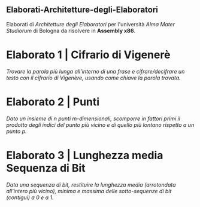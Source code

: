## Elaborati-Architetture-degli-Elaboratori

Elaborati di _Architetture degli Elaboratori_ per l'università _Alma Mater Studiorum_ di Bologna da risolvere in **Assembly x86**.

# Elaborato 1 | Cifrario di Vigenerè
_Trovare la parola più lunga all’interno di una frase e cifrare/decifrare un testo con il cifrario di Vigenère, usando come chiave la parola trovata._

# Elaborato 2 | Punti
_Dato un insieme di n punti m-dimensionali, scomporre in fattori primi il prodotto degli indici del punto più vicino e di quello più lontano rispetto a un punto p._

# Elaborato 3 | Lunghezza media Sequenza di Bit
_Data una sequenza di bit, restituire la lunghezza media (arrotondata all’intero più vicino), minima e massima delle sotto-sequenze di bit (contigui) a 0 e a 1._
